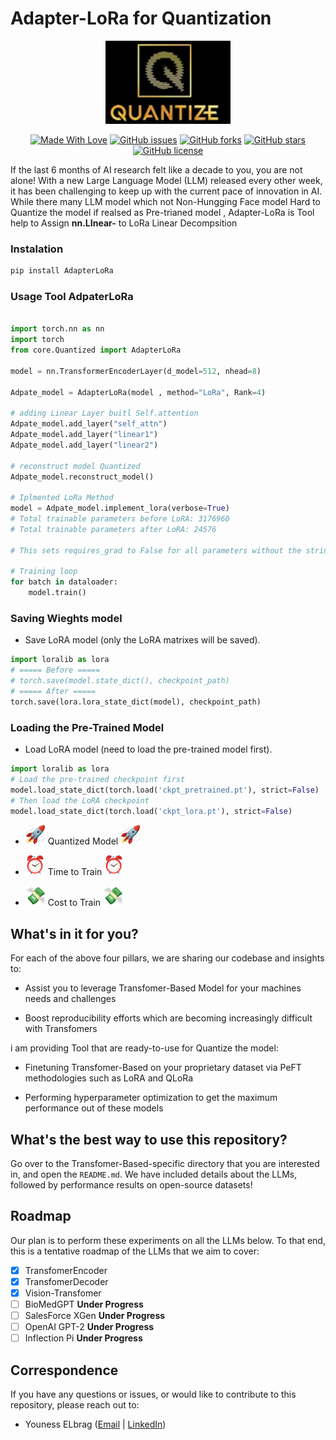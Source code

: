 # Adapter-LoRa for Quantization  

<div align="center">
  <img src="assets/LoRa.png" alt="Nano-AutoGrad Logo" width="200">

[![Made With Love](https://img.shields.io/badge/Made%20With-Love-orange.svg)](https://github.com/youness-elbrag/AdapterLoRa/)
[![GitHub issues](https://img.shields.io/github/issues/kyegomez/Med-Palm)](https://github.com/youness-elbrag/AdapterLoRa/issues) 
[![GitHub forks](https://img.shields.io/github/forks/kyegomez/Med-Palm)](https://github.com/youness-elbrag/AdapterLoRa/network) 
[![GitHub stars](https://img.shields.io/github/stars/kyegomez/Med-Palm)](https://github.com/youness-elbrag/AdapterLoRa/stargazers) [![GitHub license](https://img.shields.io/github/license/youness-elbrag/AdapterLoRa)](https://github.com/youness-elbrag/AdapterLoRa/blob/master/LICENSE)
</div>


If the last 6 months of AI research felt like a decade to you, you are not alone! With a new Large Language Model (LLM) released every other week, it has been challenging to keep up with the current pace of innovation in AI. While there many LLM model which not Non-Hungging Face model Hard to Quantize the model if realsed as Pre-trianed model , Adapter-LoRa is Tool help to Assign **nn.LInear-** to LoRa Linear Decompsition 

### Instalation 

```python
pip install AdapterLoRa
```

### Usage Tool AdpaterLoRa

```python

import torch.nn as nn
import torch
from core.Quantized import AdapterLoRa

model = nn.TransformerEncoderLayer(d_model=512, nhead=8)

Adpate_model = AdapterLoRa(model , method="LoRa", Rank=4)

# adding Linear Layer buitl Self.attention 
Adpate_model.add_layer("self_attn") 
Adpate_model.add_layer("linear1")
Adpate_model.add_layer("linear2")

# reconstruct model Quantized 
Adpate_model.reconstruct_model()

# Iplmented LoRa Method
model = Adpate_model.implement_lora(verbose=True)
# Total trainable parameters before LoRA: 3176960
# Total trainable parameters after LoRA: 24576

# This sets requires_grad to False for all parameters without the string "lora_" in their names

# Training loop
for batch in dataloader:
    model.train()
```
### Saving Wieghts model 

* Save LoRA model (only the LoRA matrixes will be saved).

```python
import loralib as lora 
# ===== Before =====
# torch.save(model.state_dict(), checkpoint_path)
# ===== After =====
torch.save(lora.lora_state_dict(model), checkpoint_path)
```

### Loading the Pre-Trained Model 

* Load LoRA model (need to load the pre-trained model first).

```python
import loralib as lora 
# Load the pre-trained checkpoint first
model.load_state_dict(torch.load('ckpt_pretrained.pt'), strict=False)
# Then load the LoRA checkpoint
model.load_state_dict(torch.load('ckpt_lora.pt'), strict=False)
```


- <img src="assets/rocket.gif" width="32" height="32"/> Quantized Model <img src="assets/rocket.gif" width="32" height="32"/>

- <img src="assets/time.gif" width="32" height="32"/> Time to Train <img src="assets/time.gif" width="32" height="32"/>

- <img src="assets/money.gif" width="32" height="32"/> Cost to Train <img src="assets/money.gif" width="32" height="32"/>


## What's in it for you?

For each of the above four pillars, we are sharing our codebase and insights to:
- Assist you to leverage Transfomer-Based Model for your machines needs and challenges

- Boost reproducibility efforts which are becoming increasingly difficult with Transfomers 

i am providing Tool that are ready-to-use for Quantize the model:

- Finetuning Transfomer-Based on your proprietary dataset via PeFT methodologies such as LoRA and QLoRa

- Performing hyperparameter optimization to get the maximum performance out of these models

## What's the best way to use this repository?

Go over to the Transfomer-Based-specific directory that you are interested in, and open the ```README.md```. We have included details about the LLMs, followed by performance results on open-source datasets!

## Roadmap

Our plan is to perform these experiments on all the LLMs below. To that end, this is a tentative roadmap of the LLMs that we aim to cover:

- [x] TransfomerEncoder
- [x] TransfomerDecoder
- [x] Vision-Transfomer
- [ ] BioMedGPT **Under Progress**
- [ ] SalesForce XGen **Under Progress**
- [ ] OpenAI GPT-2 **Under Progress**
- [ ] Inflection Pi **Under Progress**

## Correspondence

If you have any questions or issues, or would like to contribute to this repository, please reach out to:

- Youness ELbrag ([Email](younsselbrag@gmail.com) | [LinkedIn](https://www.linkedin.com/in/youness-el-brag-b13628203/))


